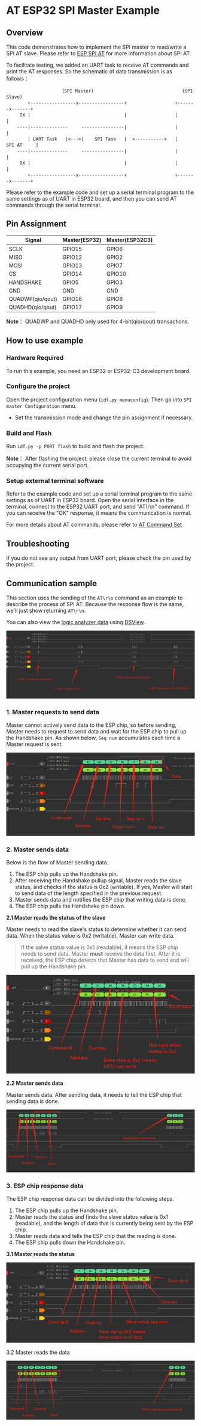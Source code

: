 # AT ESP32 SPI Master Example

## Overview

This code demonstrates how to implement the SPI master to read/write a SPI AT slave. Please refer to [ESP SPI AT](https://docs.espressif.com/projects/esp-at/en/latest/esp32c3/Compile_and_Develop/How_to_implement_SPI_AT.html)  for more information about SPI AT.

To facilitate testing, we added an UART task to receive AT commands and print the AT responses. So the schematic of data transmission is as follows：

```
                    （SPI Master)                                 (SPI Slave)
        +-----------------x-----------------+                  +-------x-------+
     TX |                                   |                  |               |
    ----|--------------     ----------------|                  |               |
        | UART Task   |<--->|    SPI Task   |  <----------->   |    SPI AT     |
    ----|--------------     ----------------|                  |               |
     RX |                                   |                  |               |
        +-----------------x-----------------+                  +-------x-------+

```
Please refer to the example code and set up a serial terminal program to the same settings as of UART in ESP32 board, and then you can send AT commands through the serial terminal.

## Pin Assignment

| Signal           | Master(ESP32) | Master(ESP32C3) |
| ---------------- | ------------- | -------------   |
| SCLK             | GPIO15        | GPIO6           |
| MISO             | GPIO12        | GPIO2           |
| MOSI             | GPIO13        | GPIO7           |
| CS               | GPIO14        | GPIO10          |
| HANDSHAKE        | GPIO5         | GPIO3           |
| GND              | GND           | GND             |
| QUADWP(qio/qout) | GPIO16        | GPIO8           |
| QUADHD(qio/qout) | GPIO17        | GPIO9           |

**Note**： QUADWP and QUADHD only used for 4-bit(qio/qout) transactions.

## How to use example

### Hardware Required

To run this example, you need an ESP32 or ESP32-C3 development board.

### Configure the project

Open the project configuration menu (`idf.py menuconfig`). Then go into `SPI master Configuration` menu.

- Set the transmission mode and change the pin assignment if necessary.

### Build and Flash

Run `idf.py -p PORT flash` to build and flash the project.

**Note**： After flashing the project, please close the current terminal to avoid occupying the current serial port.

### Setup external terminal software
Refer to the example code and set up a serial terminal program to the same settings as of UART in ESP32 board. Open the serial interface in the terminal,  connect to the ESP32 UART port, and send "AT\r\n" command. If you can receive the "OK" response, it means the communication is normal.

For more details about AT commands, please refer to [AT Command Set](https://docs.espressif.com/projects/esp-at/en/latest/AT_Command_Set/index.html) .

## Troubleshooting
If you do not see any output from UART port, please check the pin used by the project.

## Communication sample
This section uses the sending of the `AT\r\n` command as an example to describe the process of SPI AT. Because the response flow is the same, we'll just show returning `AT\r\n`.

You can also view the [logic analyzer data](res/send_at_command.dsl) using [DSView](https://www.dreamsourcelab.com/download/).

![](res/send_at_command.png)

### 1. Master requests to send data 

Master cannot actively send data to the ESP chip, so before sending, Master needs to request to send data and wait for the ESP chip to pull up the Handshake pin.
As shown below, `Seq num` accumulates each time a Master request is sent.

![](res/write_status.png)

### 2. Master sends data

Below is the flow of Master sending data.

1. The ESP chip pulls up the Handshake pin.
2. After receiving the Handshake pullup signal, Master reads the slave status, and checks if the status is 0x2 (writable). If yes, Master will start to send data of the length specified in the previous request.
3. Master sends data and notifies the ESP chip that writing data is done.
4. The ESP chip pulls the Handshake pin down.

**2.1 Master reads the status of the slave**

Master needs to read the slave's status to determine whether it can send data. When the status value is 0x2 (writable), Master can write data.

> If the salve status value is 0x1 (readable), it means the ESP chip needs to send data. Master **must** receive the data first. After it is received, the ESP chip detects that Master has data to send and will pull up the Handshake pin.

![](res/read_status.png)

**2.2 Master sends data**

Master sends data. After sending data, it needs to tell the ESP chip that sending data is done.

![](res/write_data.png)

### 3. ESP chip response data

The ESP chip response data can be divided into the following steps.

1. The ESP chip pulls up the Handshake pin.
2. Master reads the status and finds the slave status value is 0x1 (readable), and the length of data that is currently being sent by the ESP chip.
3. Master reads data and tells the ESP chip that the reading is done.
4. The ESP chip pulls down the Handshake pin.

**3.1 Master reads the status**

![](res/slave_send_status.png)

3.2 Master reads the data

![](res/mcu_read_data.png)
